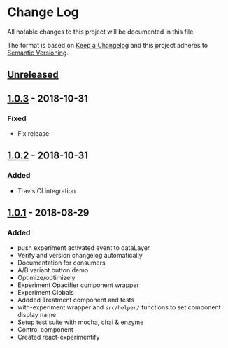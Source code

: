 # Change Log
All notable changes to this project will be documented in this file.

The format is based on [Keep a Changelog](http://keepachangelog.com/)
and this project adheres to [Semantic Versioning](http://semver.org/).

## [Unreleased][]

## [1.0.3][] - 2018-10-31
### Fixed
- Fix release

## [1.0.2][] - 2018-10-31
### Added
- Travis CI integration

## [1.0.1][] - 2018-08-29

### Added
- push experiment activated event to dataLayer
- Verify and version changelog automatically
- Documentation for consumers
- A/B variant button demo
- Optimize/optimizely
- Experiment Opacifier component wrapper
- Experiment Globals
- Addded Treatment component and tests
- with-experiment wrapper and `src/helper/` functions to
  set component display name
- Setup test suite with mocha, chai & enzyme
- Control component
- Created react-experimentify

[Unreleased]: https://github.com/DomainGroupOSS/react-experimentify/compare/v1.0.3...HEAD
[1.0.3]: https://github.com/DomainGroupOSS/react-experimentify/compare/v1.0.2...v1.0.3
[1.0.2]: https://github.com/DomainGroupOSS/react-experimentify/compare/v1.0.1...v1.0.2
[1.0.1]: https://github.com/DomainGroupOSS/react-experimentify/tree/v1.0.1
